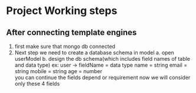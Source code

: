 # Project Working steps

## After connecting template engines

1. first make sure that mongo db connected
2. Next step we need to create a database schema in model
   a. open userModel
   b. design the db schema(which includes field names of table and data type)
        ex: user -> fieldName = data type
        name = string
        email = string
        mobile = string
        age = number                
        you can continue the fields depend or requirement
        now we will consider only these 4 fields